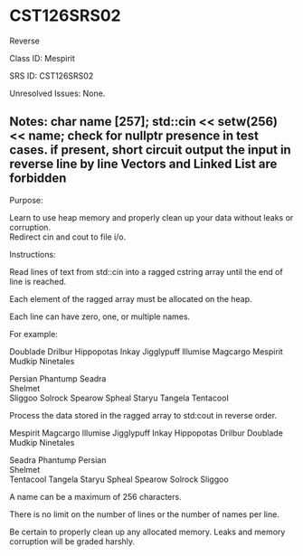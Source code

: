 # CST126SRS02
Reverse


Class ID: Mespirit

SRS ID: CST126SRS02

Unresolved Issues:  None.

Notes:  char name [257];
		std::cin << setw(256) << name;
		check for nullptr presence in test cases. if present, short circuit
		output the input in reverse line by line
		Vectors and Linked List are forbidden
---

Purpose:  

Learn to use heap memory and properly clean up your data without leaks or corruption.  
Redirect cin and cout to file i/o.

Instructions:  

Read lines of text from std::cin into a ragged cstring array until the end of line is reached.  

Each element of the ragged array must be allocated on the heap.  

Each line can have zero, one, or multiple names.  

For example:  

Doublade Drilbur Hippopotas Inkay Jigglypuff lllumise Magcargo Mespirit  
Mudkip Ninetales  
  
Persian Phantump Seadra  
Shelmet  
Sliggoo Solrock Spearow Spheal Staryu Tangela Tentacool  

Process the data stored in the ragged array to std:cout in reverse order.

Mespirit Magcargo lllumise Jigglypuff Inkay Hippopotas Drilbur Doublade  
Mudkip Ninetales  
  
Seadra Phantump Persian  
Shelmet  
Tentacool Tangela Staryu Spheal Spearow Solrock Sliggoo  

A name can be a maximum of 256 characters.  

There is no limit on the number of lines or the number of names per line.  

Be certain to properly clean up any allocated memory. Leaks and memory corruption will be graded harshly.  
